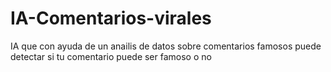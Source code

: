 # IA-Comentarios-virales
IA que con ayuda de un anailis de datos sobre comentarios famosos puede detectar si tu comentario  puede ser famoso o no
